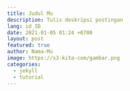 ```yaml
---
title: Judul Mu
description: Tulis deskripsi postingan
lang: id_ID
date: 2021-01-05 01:24 +0700
layout: post
featured: true
author: Nama-Mu
image: https://s3-kita-com/gambar.png
categories:
  - jekyll
  - tutorial
---
```

